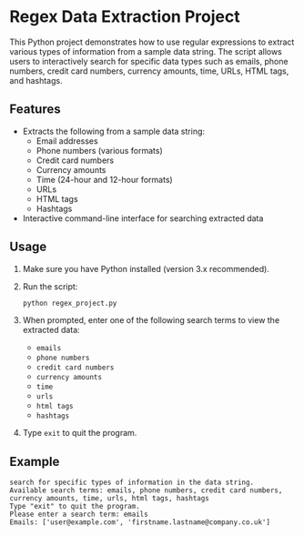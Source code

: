 # Regex Data Extraction Project

This Python project demonstrates how to use regular expressions to extract various types of information from a sample data string. The script allows users to interactively search for specific data types such as emails, phone numbers, credit card numbers, currency amounts, time, URLs, HTML tags, and hashtags.

## Features

- Extracts the following from a sample data string:
  - Email addresses
  - Phone numbers (various formats)
  - Credit card numbers
  - Currency amounts
  - Time (24-hour and 12-hour formats)
  - URLs
  - HTML tags
  - Hashtags
- Interactive command-line interface for searching extracted data

## Usage

1. Make sure you have Python installed (version 3.x recommended).
2. Run the script:

   ```sh
   python regex_project.py
   ```

3. When prompted, enter one of the following search terms to view the extracted data:
   - `emails`
   - `phone numbers`
   - `credit card numbers`
   - `currency amounts`
   - `time`
   - `urls`
   - `html tags`
   - `hashtags`

4. Type `exit` to quit the program.

## Example

```
search for specific types of information in the data string.
Available search terms: emails, phone numbers, credit card numbers, currency amounts, time, urls, html tags, hashtags
Type "exit" to quit the program.
Please enter a search term: emails
Emails: ['user@example.com', 'firstname.lastname@company.co.uk']
```
